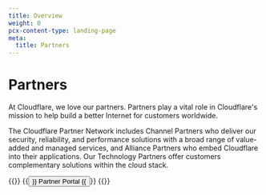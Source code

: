 ```yaml
---
title: Overview
weight: 0
pcx-content-type: landing-page
meta:
  title: Partners
---
```


# Partners

At Cloudflare, we love our partners. Partners play a vital role in Cloudflare's mission to help build a better Internet for customers worldwide.

The Cloudflare Partner Network includes Channel Partners who deliver our security, reliability, and performance solutions with a broad range of value-added and managed services, and Alliance Partners who embed Cloudflare into their applications. Our Technology Partners offer customers complementary solutions within the cloud stack.

{{<button-group>}}
  {{<button type="primary" href="https://portal.cloudflarepartners.com/English/">}}
    Partner Portal
  {{</button>}}
{{</button-group>}}